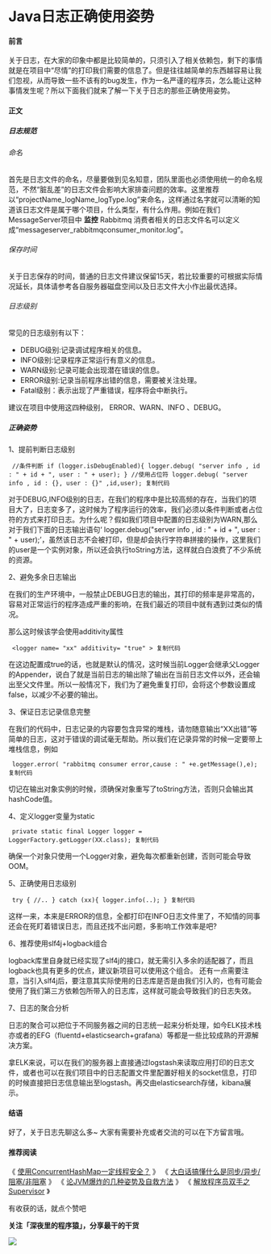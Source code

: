 # Java日志正确使用姿势 #

#### 前言 ####

关于日志，在大家的印象中都是比较简单的，只须引入了相关依赖包，剩下的事情就是在项目中“尽情”的打印我们需要的信息了。但是往往越简单的东西越容易让我们忽视，从而导致一些不该有的bug发生，作为一名严谨的程序员，怎么能让这种事情发生呢？所以下面我们就来了解一下关于日志的那些正确使用姿势。

#### 正文 ####

##### 日志规范 #####

###### 命名 ######

首先是日志文件的命名，尽量要做到见名知意，团队里面也必须使用统一的命名规范，不然“脏乱差”的日志文件会影响大家排查问题的效率。这里推荐以“projectName_logName_logType.log”来命名，这样通过名字就可以清晰的知道该日志文件是属于哪个项目，什么类型，有什么作用。例如在我们MessageServer项目中 **监控** Rabbitmq 消费者相关的日志文件名可以定义成“messageserver_rabbitmqconsumer_monitor.log”。

###### 保存时间 ######

关于日志保存的时间，普通的日志文件建议保留15天，若比较重要的可根据实际情况延长，具体请参考各自服务器磁盘空间以及日志文件大小作出最优选择。

###### 日志级别 ######

常见的日志级别有以下：

* DEBUG级别:记录调试程序相关的信息。
* INFO级别:记录程序正常运行有意义的信息。
* WARN级别:记录可能会出现潜在错误的信息。
* ERROR级别:记录当前程序出错的信息，需要被关注处理。
* Fatal级别：表示出现了严重错误，程序将会中断执行。

建议在项目中使用这四种级别， ERROR、WARN、INFO 、DEBUG。

##### 正确姿势 #####

1、提前判断日志级别

` //条件判断 if (logger.isDebugEnabled){ logger.debug( "server info , id : " + id + ", user : " + user); } //使用占位符 logger.debug( "server info , id : {}, user : {}" ,id,user); 复制代码`

对于DEBUG,INFO级别的日志，在我们的程序中是比较高频的存在，当我们的项目大了，日志变多了，这时候为了程序运行的效率，我们必须以条件判断或者占位符的方式来打印日志。为什么呢？假如我们项目中配置的日志级别为WARN,那么对于我们下面的日志输出语句‘ logger.debug("server info , id : " + id + ", user : " + user);’，虽然该日志不会被打印，但是却会执行字符串拼接的操作，这里我们的user是一个实例对象，所以还会执行toString方法，这样就白白浪费了不少系统的资源。

2、避免多余日志输出

在我们的生产环境中，一般禁止DEBUG日志的输出，其打印的频率是非常高的，容易对正常运行的程序造成严重的影响，在我们最近的项目中就有遇到过类似的情况。

那么这时候该学会使用additivity属性

` <logger name= "xx" additivity= "true" > 复制代码`

在这边配置成true的话，也就是默认的情况，这时候当前Logger会继承父Logger的Appender，说白了就是当前日志的输出除了输出在当前日志文件以外，还会输出至父文件里。所以一般情况下，我们为了避免重复打印，会将这个参数设置成false，以减少不必要的输出。

3、保证日志记录信息完整

在我们的代码中，日志记录的内容要包含异常的堆栈，请勿随意输出“XX出错”等简单的日志，这对于错误的调试毫无帮助。所以我们在记录异常的时候一定要带上堆栈信息，例如

` logger.error( "rabbitmq consumer error,cause : " +e.getMessage(),e); 复制代码`

切记在输出对象实例的时候，须确保对象重写了toString方法，否则只会输出其hashCode值。

4、定义logger变量为static

` private static final Logger logger = LoggerFactory.getLogger(XX.class); 复制代码`

确保一个对象只使用一个Logger对象，避免每次都重新创建，否则可能会导致OOM。

5、正确使用日志级别

` try { //.. } catch (xx){ logger.info(..); } 复制代码`

这样一来，本来是ERROR的信息，全都打印在INFO日志文件里了，不知情的同事还会在死盯着错误日志，而且还找不出问题，多影响工作效率是吧?

6、推荐使用slf4j+logback组合

logback库里自身就已经实现了slf4j的接口，就无需引入多余的适配器了，而且logback也具有更多的优点，建议新项目可以使用这个组合。 还有一点需要注意，当引入slf4j后，要注意其实际使用的日志库是否是由我们引入的，也有可能会使用了我们第三方依赖包所带入的日志库，这样就可能会导致我们的日志失效。

7、日志的聚合分析

日志的聚合可以把位于不同服务器之间的日志统一起来分析处理，如今ELK技术栈亦或者的EFG（fluentd+elasticsearch+grafana）等都是一些比较成熟的开源解决方案。

拿ELK来说，可以在我们的服务器上直接通过logstash来读取应用打印的日志文件，或者也可以在我们项目中的日志配置文件里配置好相关的socket信息，打印的时候直接把日志信息输出至logstash。再交由elasticsearch存储，kibana展示。

#### 结语 ####

好了，关于日志先聊这么多~ 大家有需要补充或者交流的可以在下方留言哦。

#### 推荐阅读 ####

《 [使用ConcurrentHashMap一定线程安全？]( https://juejin.im/post/5cb846a85188253772753d36 ) 》
《 [大白话搞懂什么是同步/异步/阻塞/非阻塞]( https://juejin.im/post/5cb58010e51d456e4d4de729 ) 》
《 [论JVM爆炸的几种姿势及自救方法]( https://juejin.im/post/5ca83c5a6fb9a05e5343b6da ) 》
《 [解放程序员双手之Supervisor]( https://juejin.im/post/5caeb794518825186d65347e ) 》

有收获的话，就点个赞吧

**关注「深夜里的程序猿」，分享最干的干货**

![](https://user-gold-cdn.xitu.io/2019/4/17/16a28c18805b08e1?imageView2/0/w/1280/h/960/ignore-error/1)